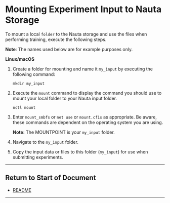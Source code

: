 # Mounting Experiment Input to Nauta Storage

To mount a local `folder` to the Nauta storage and use the files when performing training, execute the following steps.

**Note**: The names used below are for example purposes only.

**Linux/macOS**

1. Create a folder for mounting and name it `my_input` by executing the following command: 
 
   `mkdir my_input`

1. Execute the `mount` command to display the command you should use to mount your local folder to your Nauta input folder. 

   `nctl mount`

1. Enter `mount_smbfs` or `net use` or `mount.cfis` as appropriate. Be aware, these commands are dependent on the operating system you are using. 

   **Note:** The MOUNTPOINT is your `my_input` folder. 

1. Navigate to the `my_input` folder.

1. Copy the input data or files to this folder (`my_input`) for use when submitting experiments.

----------------------

## Return to Start of Document

* [README](../README.md)

----------------------
 
